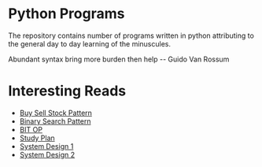 # Python Programs
The repository contains number of programs written in python attributing to
the general day to day learning of the minuscules.

Abundant syntax bring more burden then help
-- Guido Van Rossum

# Interesting Reads
- [Buy Sell Stock Pattern](https://leetcode.com/problems/best-time-to-buy-and-sell-stock-with-transaction-fee/solutions/108870/most-consistent-ways-of-dealing-with-the-series-of-stock-problems)
- [Binary Search Pattern](https://leetcode.com/discuss/general-discussion/786126/Python-Powerful-Ultimate-Binary-Search-Template.-Solved-many-problems)
- [BIT OP](https://leetcode.com/discuss/interview-question/3695233/all-types-of-patterns-for-bits-manipulations-and-how-to-use-it)
- [Study Plan](https://leetcode.com/discuss/general-discussion/494279/comprehensive-data-structure-and-algorithm-study-guide)
- [System Design 1](https://github.com/karanpratapsingh/system-design?tab=readme-ov-file#system-design-interviews)
- [System Design 2](https://github.com/alexngn/intro-to-system-design)